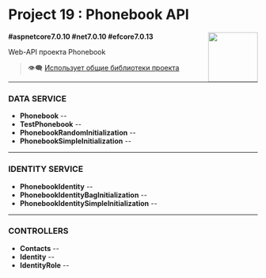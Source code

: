 # Project 19 : Phonebook API

<img align="right" width="100" height="100" src="https://github.com/rozhkovsvyat/Project19.API/assets/71471748/705ea0d8-cfcc-4283-ad34-a8567e31eac4">

**#aspnetcore7.0.10 #net7.0.10 #efcore7.0.13**

Web-API проекта Phonebook

> :eye_speech_bubble: [Использует общие библиотеки проекта](https://github.com/rozhkovsvyat/Project19.Libs)

---

### DATA SERVICE

* **Phonebook** -- 
* **TestPhonebook** -- 
* **PhonebookRandomInitialization** -- 
* **PhonebookSimpleInitialization** -- 
  
---

### IDENTITY SERVICE

* **PhonebookIdentity** -- 
* **PhonebookIdentityBagInitialization** -- 
* **PhonebookIdentitySimpleInitialization** -- 

---

### CONTROLLERS

* **Contacts** -- 
* **Identity** -- 
* **IdentityRole** -- 
